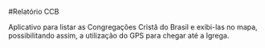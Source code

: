 #Relatório CCB

Aplicativo para listar as Congregações Cristã do Brasil e exibi-las no mapa, possibilitando assim, a utilização do GPS para chegar até a Igrega. 


